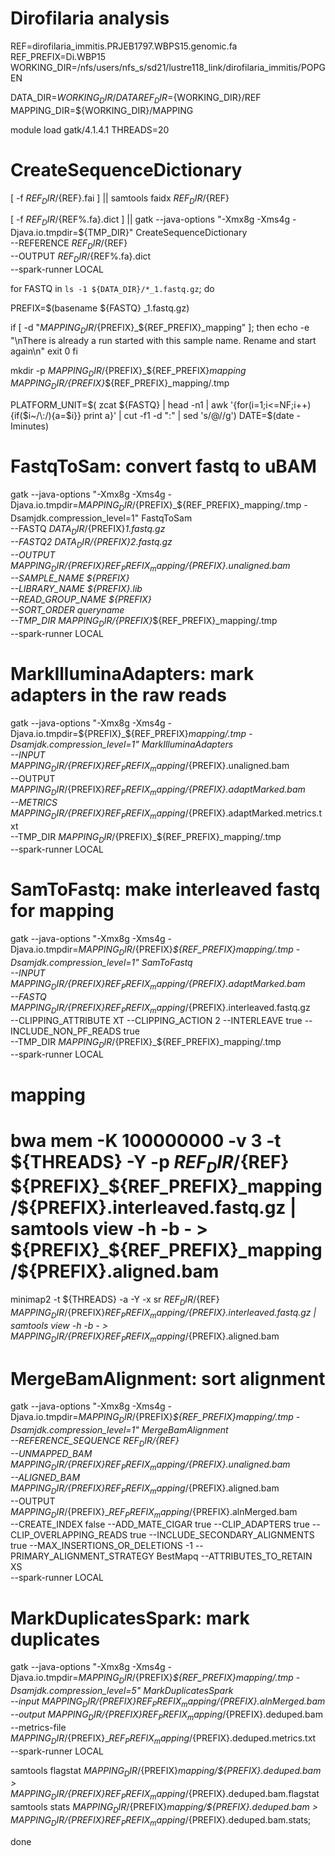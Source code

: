 # Dirofilaria analysis



REF=dirofilaria_immitis.PRJEB1797.WBPS15.genomic.fa
REF_PREFIX=Di.WBP15
WORKING_DIR=/nfs/users/nfs_s/sd21/lustre118_link/dirofilaria_immitis/POPGEN



DATA_DIR=${WORKING_DIR}/DATA
REF_DIR=${WORKING_DIR}/REF
MAPPING_DIR=${WORKING_DIR}/MAPPING


module load gatk/4.1.4.1
THREADS=20



# CreateSequenceDictionary

[ -f ${REF_DIR}/${REF}.fai ] || samtools faidx ${REF_DIR}/${REF} 

[ -f ${REF_DIR}/${REF%.fa}.dict ] || gatk --java-options "-Xmx8g -Xms4g -Djava.io.tmpdir=${TMP_DIR}" CreateSequenceDictionary \
     --REFERENCE ${REF_DIR}/${REF} \
     --OUTPUT ${REF_DIR}/${REF%.fa}.dict \
     --spark-runner LOCAL



for FASTQ in `ls -1 ${DATA_DIR}/*_1.fastq.gz`; do

PREFIX=$(basename ${FASTQ} _1.fastq.gz)

if [ -d "${MAPPING_DIR}/${PREFIX}_${REF_PREFIX}_mapping" ]; then
	echo -e "\nThere is already a run started with this sample name. Rename and start again\n"
    exit 0
fi

mkdir -p ${MAPPING_DIR}/${PREFIX}_${REF_PREFIX}_mapping ${MAPPING_DIR}/${PREFIX}_${REF_PREFIX}_mapping/.tmp 

PLATFORM_UNIT=$( zcat ${FASTQ} | head -n1 | awk '{for(i=1;i<=NF;i++){if($i~/\:/){a=$i}} print a}' | cut -f1 -d ":" | sed 's/@//g')
DATE=$(date -Iminutes)

# FastqToSam: convert fastq to uBAM
gatk --java-options "-Xmx8g -Xms4g -Djava.io.tmpdir=${MAPPING_DIR}/${PREFIX}_${REF_PREFIX}_mapping/.tmp -Dsamjdk.compression_level=1" FastqToSam \
     --FASTQ ${DATA_DIR}/${PREFIX}_1.fastq.gz \
     --FASTQ2 ${DATA_DIR}/${PREFIX}_2.fastq.gz \
     --OUTPUT ${MAPPING_DIR}/${PREFIX}_${REF_PREFIX}_mapping/${PREFIX}.unaligned.bam \
     --SAMPLE_NAME ${PREFIX} \
     --LIBRARY_NAME ${PREFIX}.lib \
     --READ_GROUP_NAME ${PREFIX} \
     --SORT_ORDER queryname \
     --TMP_DIR ${MAPPING_DIR}/${PREFIX}_${REF_PREFIX}_mapping/.tmp \
     --spark-runner LOCAL

# MarkIlluminaAdapters: mark adapters in the raw reads
gatk --java-options "-Xmx8g -Xms4g -Djava.io.tmpdir=${PREFIX}_${REF_PREFIX}_mapping/.tmp -Dsamjdk.compression_level=1" MarkIlluminaAdapters \
     --INPUT ${MAPPING_DIR}/${PREFIX}_${REF_PREFIX}_mapping/${PREFIX}.unaligned.bam \
     --OUTPUT ${MAPPING_DIR}/${PREFIX}_${REF_PREFIX}_mapping/${PREFIX}.adaptMarked.bam \
     --METRICS ${MAPPING_DIR}/${PREFIX}_${REF_PREFIX}_mapping/${PREFIX}.adaptMarked.metrics.txt \
     --TMP_DIR ${MAPPING_DIR}/${PREFIX}_${REF_PREFIX}_mapping/.tmp \
     --spark-runner LOCAL

# SamToFastq: make interleaved fastq for mapping 
gatk --java-options "-Xmx8g -Xms4g -Djava.io.tmpdir=${MAPPING_DIR}/${PREFIX}_${REF_PREFIX}_mapping/.tmp -Dsamjdk.compression_level=1" SamToFastq \
     --INPUT ${MAPPING_DIR}/${PREFIX}_${REF_PREFIX}_mapping/${PREFIX}.adaptMarked.bam \
     --FASTQ ${MAPPING_DIR}/${PREFIX}_${REF_PREFIX}_mapping/${PREFIX}.interleaved.fastq.gz \
     --CLIPPING_ATTRIBUTE XT --CLIPPING_ACTION 2 --INTERLEAVE true --INCLUDE_NON_PF_READS true \
     --TMP_DIR ${MAPPING_DIR}/${PREFIX}_${REF_PREFIX}_mapping/.tmp \
     --spark-runner LOCAL

# mapping
# bwa mem -K 100000000 -v 3 -t ${THREADS} -Y -p ${REF_DIR}/${REF} ${PREFIX}_${REF_PREFIX}_mapping/${PREFIX}.interleaved.fastq.gz | samtools view -h -b - > ${PREFIX}_${REF_PREFIX}_mapping/${PREFIX}.aligned.bam

minimap2 -t ${THREADS} -a -Y -x sr ${REF_DIR}/${REF} ${MAPPING_DIR}/${PREFIX}_${REF_PREFIX}_mapping/${PREFIX}.interleaved.fastq.gz | samtools view -h -b - > ${MAPPING_DIR}/${PREFIX}_${REF_PREFIX}_mapping/${PREFIX}.aligned.bam

# MergeBamAlignment: sort alignment 
gatk --java-options "-Xmx8g -Xms4g -Djava.io.tmpdir=${MAPPING_DIR}/${PREFIX}_${REF_PREFIX}_mapping/.tmp -Dsamjdk.compression_level=1" MergeBamAlignment \
     --REFERENCE_SEQUENCE ${REF_DIR}/${REF} \
     --UNMAPPED_BAM ${MAPPING_DIR}/${PREFIX}_${REF_PREFIX}_mapping/${PREFIX}.unaligned.bam \
     --ALIGNED_BAM ${MAPPING_DIR}/${PREFIX}_${REF_PREFIX}_mapping/${PREFIX}.aligned.bam \
     --OUTPUT ${MAPPING_DIR}/${PREFIX}_${REF_PREFIX}_mapping/${PREFIX}.alnMerged.bam \
     --CREATE_INDEX false --ADD_MATE_CIGAR true --CLIP_ADAPTERS true --CLIP_OVERLAPPING_READS true --INCLUDE_SECONDARY_ALIGNMENTS true --MAX_INSERTIONS_OR_DELETIONS -1 --PRIMARY_ALIGNMENT_STRATEGY BestMapq --ATTRIBUTES_TO_RETAIN XS \
     --spark-runner LOCAL

# MarkDuplicatesSpark: mark duplicates
gatk --java-options "-Xmx8g -Xms4g -Djava.io.tmpdir=${MAPPING_DIR}/${PREFIX}_${REF_PREFIX}_mapping/.tmp -Dsamjdk.compression_level=5" MarkDuplicatesSpark \
     --input ${MAPPING_DIR}/${PREFIX}_${REF_PREFIX}_mapping/${PREFIX}.alnMerged.bam \
     --output ${MAPPING_DIR}/${PREFIX}_${REF_PREFIX}_mapping/${PREFIX}.deduped.bam \
     --metrics-file ${MAPPING_DIR}/${PREFIX}_${REF_PREFIX}_mapping/${PREFIX}.deduped.metrics.txt \
     --spark-runner LOCAL

samtools flagstat ${MAPPING_DIR}/${PREFIX}_mapping/${PREFIX}.deduped.bam > ${MAPPING_DIR}/${PREFIX}_${REF_PREFIX}_mapping/${PREFIX}.deduped.bam.flagstat
samtools stats ${MAPPING_DIR}/${PREFIX}_mapping/${PREFIX}.deduped.bam > ${MAPPING_DIR}/${PREFIX}_${REF_PREFIX}_mapping/${PREFIX}.deduped.bam.stats;

done